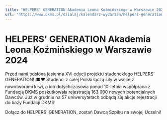 ```yaml
---
title: "HELPERS' GENERATION Akademia Leona Koźmińskiego w Warszawie 2024"
url: "https://www.dkms.pl/dzialaj/kalendarz-wydarzen/helpers-generation-akademia-leona-kozminskiego-warszawie-zima2024"
---
```


# HELPERS' GENERATION Akademia Leona Koźmińskiego w Warszawie 2024

Przed nami odsłona jesienna XVI edycji projektu studenckiego HELPERS’ GENERATION! 🎓❤️ Studenci z całej Polski łączą siły w walce z nowotworami krwi, a ich dotychczasowa ponad 10\-letnia współpraca z Fundacją DKMS poskutkowała rejestracją 163 000 nowych potencjalnych Dawców. Już w grudniu na 57 uniwersytetach odbędą się akcje rejestracji do bazy Fundacji DKMS!


Dołącz do HELPERS’ GENERATION, zostań Dawcą Szpiku na swojej Uczelni!


